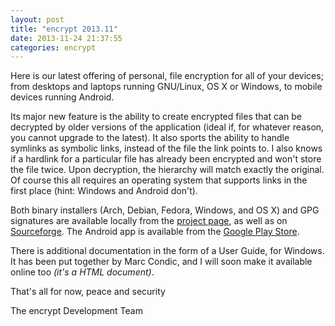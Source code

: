 ```yaml
---
layout: post
title: "encrypt 2013.11"
date: 2013-11-24 21:37:55
categories: encrypt
---
```

Here is our latest offering of personal, file encryption for all of your devices; from desktops and laptops running GNU/Linux, OS X or Windows, to mobile devices running Android.

Its major new feature is the ability to create encrypted files that can be decrypted by older versions of the application (ideal if, for whatever reason, you cannot upgrade to the latest). It also sports the ability to handle symlinks as symbolic links, instead of the file the link points to. I also knows if a hardlink for a particular file has already been encrypted and won't store the file twice. Upon decryption, the hierarchy will match exactly the original. Of course this all requires an operating system that supports links in the first place (hint: Windows and Android don't).

Both binary installers (Arch, Debian, Fedora, Windows, and OS X) and GPG signatures are available locally from the [project page][enc], as well as on [Sourceforge][]. The Android app is available from the [Google Play Store][].

There is additional documentation in the form of a User Guide, for Windows. It has been put together by Marc Condic, and I will soon make it available online too _(it's a HTML document)_.

That's all for now, peace and security

The encrypt Development Team

[enc]: /projects/encrypt
[Sourceforge]: https://sourceforge.net/projects/encrypt/
[Google Play Store]: https://play.google.com/store/apps/details?id=net.albinoloverats.android.encrypt

